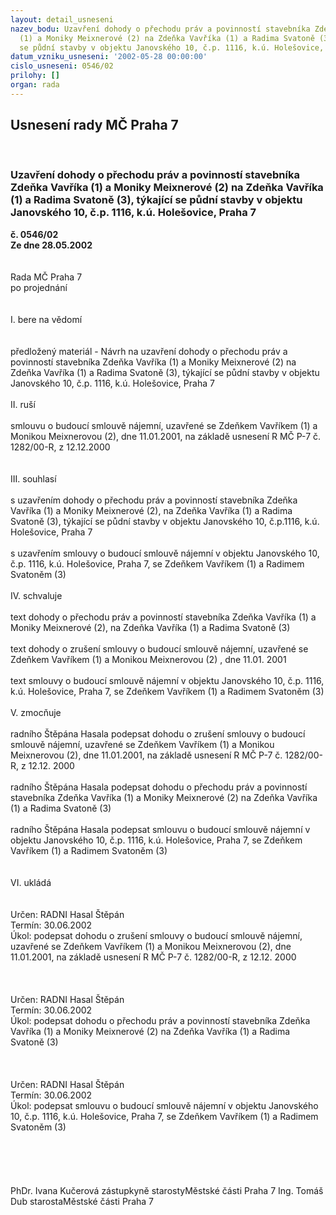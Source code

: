 ```yaml
---
layout: detail_usneseni
nazev_bodu: Uzavření dohody o přechodu práv a povinností stavebníka Zdeňka Vavříka
  (1) a Moniky Meixnerové (2) na Zdeňka Vavříka (1) a Radima Svatoně (3), týkající
  se půdní stavby v objektu Janovského 10, č.p. 1116, k.ú. Holešovice, Praha 7
datum_vzniku_usneseni: '2002-05-28 00:00:00'
cislo_usneseni: 0546/02
prilohy: []
organ: rada
---
```

<div id="ucUsn_pList" class="usn">
	<span><h2>Usnesení rady MČ Praha 7 </h2>
<br></span><div class="standBody">
<span><h3>Uzavření dohody o přechodu práv a povinností stavebníka Zdeňka Vavříka (1) a Moniky Meixnerové (2) na Zdeňka Vavříka (1) a Radima Svatoně (3), týkající se půdní stavby v objektu Janovského 10, č.p. 1116, k.ú. Holešovice, Praha 7</h3></span><div class="center">
		<strong>č. 0546/02</strong><br>
	</div>
<div class="center">
		<strong>Ze dne 28.05.2002</strong><br><br>
	</div>
<br>Rada MČ Praha 7<br>po projednání<br><br><br>I.	bere na vědomí<br><br> <br>předložený materiál - Návrh na uzavření dohody o přechodu práv a povinností stavebníka Zdeňka Vavříka (1) a Moniky Meixnerové (2) na Zdeňka Vavříka (1) a Radima Svatoně (3), týkající se půdní stavby v objektu Janovského 10, č.p. 1116, k.ú. Holešovice, Praha 7<br><br>II.	ruší <br><br>smlouvu  o budoucí smlouvě nájemní, uzavřené se Zdeňkem Vavříkem (1) a Monikou Meixnerovou (2), dne 11.01.2001, na základě usnesení R MČ P-7 č. 1282/00-R, z 12.12.2000<br><br><br>III.	souhlasí<br><br>s uzavřením dohody o přechodu práv a povinností stavebníka Zdeňka Vavříka (1) a Moniky Meixnerové (2), na Zdeňka Vavříka (1) a Radima Svatoně (3), týkající se půdní stavby v objektu Janovského 10, č.p.1116, k.ú. Holešovice, Praha 7<br><br>s uzavřením smlouvy o budoucí smlouvě nájemní v objektu Janovského 10, č.p. 1116, k.ú. Holešovice, Praha 7, se Zdeňkem Vavříkem (1) a Radimem Svatoněm (3)<br><br>IV.	schvaluje <br><br>text dohody o přechodu práv a povinností  stavebníka Zdeňka Vavříka (1) a Moniky Meixnerové (2), na Zdeňka Vavříka (1) a Radima Svatoně (3)<br><br>text dohody o zrušení smlouvy o budoucí smlouvě nájemní, uzavřené se Zdeňkem Vavříkem (1) a Monikou Meixnerovou (2) , dne  11.01. 2001<br><br>text smlouvy o budoucí smlouvě nájemní v objektu Janovského 10, č.p. 1116, k.ú. Holešovice, Praha 7, se Zdeňkem Vavříkem (1) a Radimem Svatoněm (3)<br><br>V.	zmocňuje <br><br>radního Štěpána Hasala podepsat dohodu o zrušení smlouvy o budoucí smlouvě nájemní, uzavřené se Zdeňkem Vavříkem (1) a Monikou Meixnerovou (2), dne 11.01.2001, na základě usnesení R MČ P-7 č. 1282/00-R, z 12.12. 2000<br><br>radního Štěpána Hasala podepsat dohodu o přechodu práv a povinností  stavebníka Zdeňka Vavříka (1) a Moniky Meixnerové (2) na Zdeňka Vavříka (1) a Radima Svatoně (3)<br><br>radního Štěpána Hasala podepsat smlouvu o budoucí smlouvě nájemní v objektu Janovského 10, č.p. 1116, k.ú. Holešovice, Praha 7, se Zdeňkem Vavříkem (1) a Radimem Svatoněm (3)<br><br><br>VI.	ukládá <br><br> <br>Určen:	RADNI Hasal Štěpán<br>Termín: 30.06.2002<br>Úkol:	podepsat dohodu o zrušení smlouvy o budoucí smlouvě nájemní, uzavřené se Zdeňkem Vavříkem (1) a Monikou Meixnerovou (2),  dne 11.01.2001, na základě usnesení R MČ P-7  č. 1282/00-R, z 12.12. 2000<br> <br><br> <br>Určen:	RADNI Hasal Štěpán<br>Termín: 30.06.2002<br>Úkol:	podepsat dohodu o přechodu práv a povinností  stavebníka  Zdeňka Vavříka (1) a Moniky Meixnerové (2) na Zdeňka Vavříka  (1) a Radima Svatoně (3)<br> <br><br> <br>Určen:	RADNI Hasal Štěpán<br>Termín: 30.06.2002<br>Úkol:	podepsat smlouvu o budoucí smlouvě nájemní v objektu  Janovského 10, č.p. 1116, k.ú. Holešovice, Praha 7, se Zdeňkem Vavříkem (1) a Radimem Svatoněm (3) <br> <br><br><br> <br>	<br>PhDr. Ivana Kučerová zástupkyně starostyMěstské části Praha 7	Ing. Tomáš Dub starostaMěstské části Praha 7<br>	<br><br>
</div>
</div>